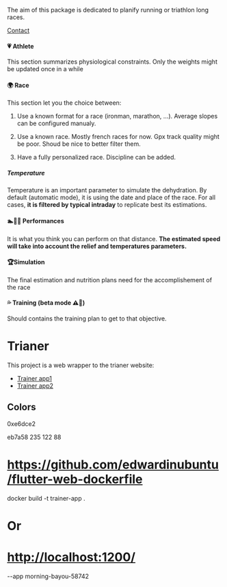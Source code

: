 
The aim of this package is dedicated to planify running or triathlon long races.

[Contact](mailto:gt@guydegnol.net)

#### 💗 Athlete

This section summarizes physiological constraints.
Only the weights might be updated once in a while

#### 🌍 Race

This section let you the choice between:

1. Use a known format for a race (ironman,  marathon, ...).
Average slopes can be configured manualy.

2. Use a known race. Mostly french races for now.
Gpx track quality might be poor. Shoud be nice to better filter them.

3. Have a fully personalized race. Discipline can be added.

##### Temperature

Temperature is an important parameter to simulate the dehydration.
By default (automatic mode), it is using the date and place of the race.
For all cases, **it is filtered by typical intraday** to replicate best its estimations.

#### 🏊🚴🏃 Performances

It is what you think you can perform on that distance.
**The estimated speed will take into account the relief and temperatures parameters.**

#### 🏆Simulation

The final estimation and nutrition plans need for the accomplishement of the race

#### 💦 Training (beta mode ⚠️🚧)

Should contains the training plan to get to that objective.

# Trianer

This project is a web wrapper to the trianer website:

- [Trainer app1](https://trianer.guydegnol.net)
- [Trainer app2](https://fathomless-brook-99194.herokuapp.com/)

## Colors

0xe6dce2

eb7a58 235 122 88

# <https://github.com/edwardinubuntu/flutter-web-dockerfile>
docker build -t trainer-app .

# Or

# <http://localhost:1200/>

 --app morning-bayou-58742
